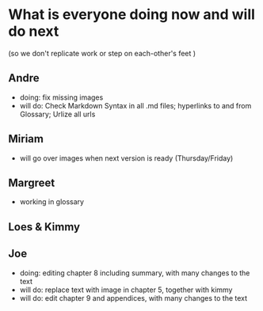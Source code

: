 # What is everyone doing now and will do next
(so we don't replicate work or step on each-other's feet )

## Andre
* doing: fix missing images
* will do: Check Markdown Syntax in all .md files; hyperlinks to and from Glossary; Urlize all urls

## Miriam
* will go over images when next version is ready (Thursday/Friday)

## Margreet
* working in glossary

## Loes & Kimmy

## Joe
* doing: editing chapter 8 including summary, with many changes to the text
* will do: replace text with image in chapter 5, together with kimmy
* will do: edit chapter 9 and appendices, with many changes to the text

